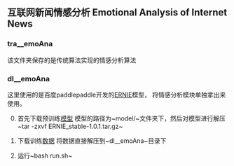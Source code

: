 ## 互联网新闻情感分析 Emotional Analysis of Internet News

### tra__emoAna
该文件夹保存的是传统算法实现的情感分析算法

### dl__emoAna
这里使用的是百度paddlepaddle开发的[ERNIE](https://github.com/PaddlePaddle/ERNIE)模型，
将情感分析模块单独拿出来使用。

0. 首先下载预训练[模型](https://baidu-nlp.bj.bcebos.com/ERNIE_stable-1.0.1.tar.gz) 
模型的路径为~model/~文件夹下，然后对模型进行解压~tar -zxvf ERNIE_stable-1.0.1.tar.gz~

0. 下载训练[数据](https://ernie.bj.bcebos.com/task_data_zh.tgz)
将数据直接解压到~dl__emoAna~目录下

0. 运行~bash run.sh~
